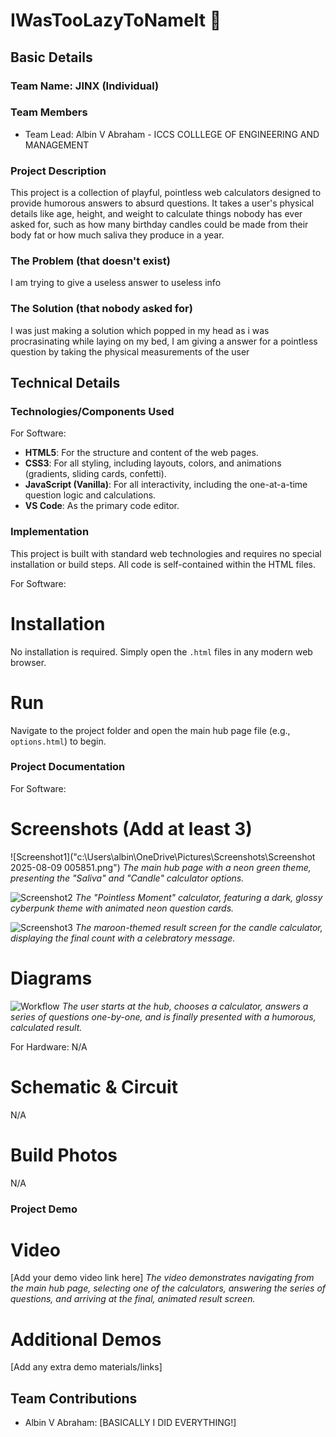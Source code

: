# IWasTooLazyToNameIt 🎯


## Basic Details
### Team Name: JINX (Individual)


### Team Members
- Team Lead: Albin V Abraham - ICCS COLLLEGE OF ENGINEERING AND MANAGEMENT

### Project Description
This project is a collection of playful, pointless web calculators designed to provide humorous answers to absurd questions. It takes a user's physical details like age, height, and weight to calculate things nobody has ever asked for, such as how many birthday candles could be made from their body fat or how much saliva they produce in a year.

### The Problem (that doesn't exist)
I am trying to give a useless answer to useless info

### The Solution (that nobody asked for)
I was just making a solution which popped in my head as i was procrasinating while laying on my bed, I am giving a answer for a pointless question by taking the physical measurements of the user

## Technical Details
### Technologies/Components Used
For Software:
- **HTML5**: For the structure and content of the web pages.
- **CSS3**: For all styling, including layouts, colors, and animations (gradients, sliding cards, confetti).
- **JavaScript (Vanilla)**: For all interactivity, including the one-at-a-time question logic and calculations.
- **VS Code**: As the primary code editor.

### Implementation
This project is built with standard web technologies and requires no special installation or build steps. All code is self-contained within the HTML files.

For Software:
# Installation
No installation is required. Simply open the `.html` files in any modern web browser.

# Run
Navigate to the project folder and open the main hub page file (e.g., `options.html`) to begin.

### Project Documentation
For Software:

# Screenshots (Add at least 3)
![Screenshot1]("c:\Users\albin\OneDrive\Pictures\Screenshots\Screenshot 2025-08-09 005851.png")
*The main hub page with a neon green theme, presenting the "Saliva" and "Candle" calculator options.*

![Screenshot2]("")
*The "Pointless Moment" calculator, featuring a dark, glossy cyberpunk theme with animated neon question cards.*

![Screenshot3]("")
*The maroon-themed result screen for the candle calculator, displaying the final count with a celebratory message.*

# Diagrams
![Workflow](workflow_diagram.png)
*The user starts at the hub, chooses a calculator, answers a series of questions one-by-one, and is finally presented with a humorous, calculated result.*

For Hardware:
N/A

# Schematic & Circuit
N/A

# Build Photos
N/A

### Project Demo
# Video
[Add your demo video link here]
*The video demonstrates navigating from the main hub page, selecting one of the calculators, answering the series of questions, and arriving at the final, animated result screen.*

# Additional Demos
[Add any extra demo materials/links]

## Team Contributions
- Albin V Abraham: [BASICALLY I DID EVERYTHING!]
